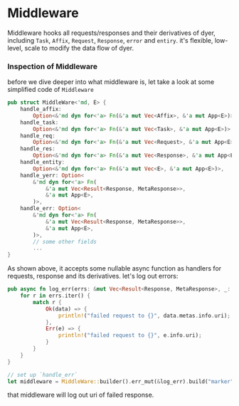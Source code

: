 # Middleware

Middleware hooks all requests/responses and their derivatives of dyer, including `Task`, `Affix`, `Request`, `Response`, `error` and `entiry`. it's flexible, low-level, scale to modify the data flow of dyer.

### Inspection of Middleware

before we dive deeper into what middleware is, let take a look at some simplified code of `Middleware`
```rust no_run
pub struct MiddleWare<'md, E> {
    handle_affix:
        Option<&'md dyn for<'a> Fn(&'a mut Vec<Affix>, &'a mut App<E>)>,
    handle_task:
        Option<&'md dyn for<'a> Fn(&'a mut Vec<Task>, &'a mut App<E>)>,
    handle_req:
        Option<&'md dyn for<'a> Fn(&'a mut Vec<Request>, &'a mut App<E>)>,
    handle_res:
        Option<&'md dyn for<'a> Fn(&'a mut Vec<Response>, &'a mut App<E>)>,
    handle_entity:
        Option<&'md dyn for<'a> Fn(&'a mut Vec<E>, &'a mut App<E>)>,
    handle_yerr: Option<
        &'md dyn for<'a> Fn(
            &'a mut Vec<Result<Response, MetaResponse>>,
            &'a mut App<E>,
        )>,
    handle_err: Option<
        &'md dyn for<'a> Fn(
            &'a mut Vec<Result<Response, MetaResponse>>,
            &'a mut App<E>,
        )>,
		// some other fields
		...
}
```

As shown above, it accepts some nullable async function as handlers for requests, response and its derivatives.
let's log out errors:
```rust no_run 
pub async fn log_err(errs: &mut Vec<Result<Response, MetaResponse>, _: &mut App<E>> {
	for r in errs.iter() {
		match r {
			Ok(data) => {
				println!("failed request to {}", data.metas.info.uri);
			},
			Err(e) => {
				println!("failed request to {}", e.info.uri);
			}
		}
	}
}

// set up `handle_err` 
let middleware = MiddleWare::builder().err_mut(&log_err).build("marker".into());
```
that middleware will log out uri of failed response.  

